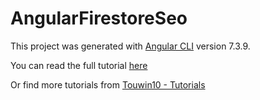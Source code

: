 # AngularFirestoreSeo

This project was generated with [Angular CLI](https://github.com/angular/angular-cli) version 7.3.9.

You can read the full tutorial [here](https://touwin10.com/tutorials/8Oy8eVB3coGHM8FK9w5v/fully-maintain-your-angular-app-%2B-firestore-by-angular-universal-for-seo)

Or find more tutorials from [Touwin10 - Tutorials](https://touwin10.com/tutorials)